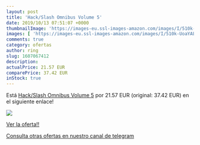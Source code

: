 ```yaml
---
layout: post
title: 'Hack/Slash Omnibus Volume 5'
date: 2019/10/13 07:51:07 +0000
thumbnailImage: 'https://images-eu.ssl-images-amazon.com/images/I/510k-UoaYAL._SL200_.jpg'
images: [ 'https://images-eu.ssl-images-amazon.com/images/I/510k-UoaYAL._SL200_.jpg' ]
comments: true
category: ofertas
author: ring
slug: 1607067412
description:
actualPrice: 21.57 EUR
comparePrice: 37.42 EUR
inStock: true
---
```


Está [Hack/Slash Omnibus Volume 5](https://www.amazon.com/dp/1607067412/?tag=redken08-20) por 21.57 EUR (original: 37.42 EUR) en el siguiente enlace!

[![](https://images-eu.ssl-images-amazon.com/images/I/510k-UoaYAL._SL200_.jpg)](https://www.amazon.com/dp/1607067412/?tag=redken08-20)

[Ver la oferta!!](https://www.amazon.com/dp/1607067412/?tag=redken08-20)

[Consulta otras ofertas en nuestro canal de telegram](https://t.me/s/ofertas25)
